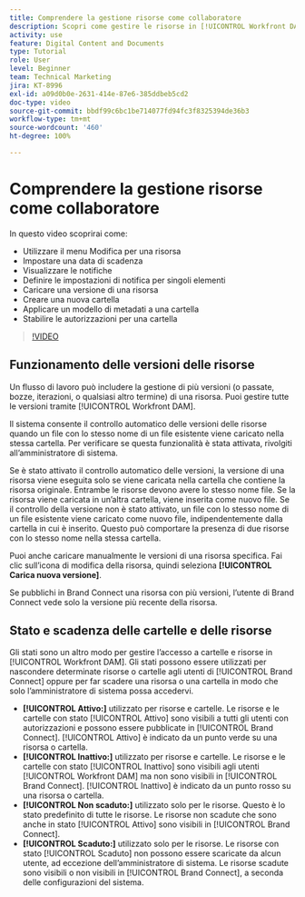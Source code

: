 ```yaml
---
title: Comprendere la gestione risorse come collaboratore
description: Scopri come gestire le risorse in [!UICONTROL Workfront DAM] per migliorare il flusso di lavoro.
activity: use
feature: Digital Content and Documents
type: Tutorial
role: User
level: Beginner
team: Technical Marketing
jira: KT-8996
exl-id: a09d0b0e-2631-414e-87e6-385ddbeb5cd2
doc-type: video
source-git-commit: bbdf99c6bc1be714077fd94fc3f8325394de36b3
workflow-type: tm+mt
source-wordcount: '460'
ht-degree: 100%

---
```


# Comprendere la gestione risorse come collaboratore

In questo video scoprirai come:

* Utilizzare il menu Modifica per una risorsa
* Impostare una data di scadenza
* Visualizzare le notifiche
* Definire le impostazioni di notifica per singoli elementi
* Caricare una versione di una risorsa
* Creare una nuova cartella
* Applicare un modello di metadati a una cartella
* Stabilire le autorizzazioni per una cartella

>[!VIDEO](https://video.tv.adobe.com/v/3414420/?quality=12&learn=on&enablevpops=1&captions=ita)

## Funzionamento delle versioni delle risorse

Un flusso di lavoro può includere la gestione di più versioni (o passate, bozze, iterazioni, o qualsiasi altro termine) di una risorsa. Puoi gestire tutte le versioni tramite [!UICONTROL Workfront DAM].

Il sistema consente il controllo automatico delle versioni delle risorse quando un file con lo stesso nome di un file esistente viene caricato nella stessa cartella. Per verificare se questa funzionalità è stata attivata, rivolgiti all’amministratore di sistema.

Se è stato attivato il controllo automatico delle versioni, la versione di una risorsa viene eseguita solo se viene caricata nella cartella che contiene la risorsa originale. Entrambe le risorse devono avere lo stesso nome file. Se la risorsa viene caricata in un’altra cartella, viene inserita come nuovo file.
Se il controllo della versione non è stato attivato, un file con lo stesso nome di un file esistente viene caricato come nuovo file, indipendentemente dalla cartella in cui è inserito. Questo può comportare la presenza di due risorse con lo stesso nome nella stessa cartella.

Puoi anche caricare manualmente le versioni di una risorsa specifica. Fai clic sull’icona di modifica della risorsa, quindi seleziona **[!UICONTROL Carica nuova versione]**.

Se pubblichi in Brand Connect una risorsa con più versioni, l’utente di Brand Connect vede solo la versione più recente della risorsa.

## Stato e scadenza delle cartelle e delle risorse

Gli stati sono un altro modo per gestire l’accesso a cartelle e risorse in [!UICONTROL Workfront DAM]. Gli stati possono essere utilizzati per nascondere determinate risorse o cartelle agli utenti di [!UICONTROL Brand Connect] oppure per far scadere una risorsa o una cartella in modo che solo l’amministratore di sistema possa accedervi.

* **[!UICONTROL Attivo:]** utilizzato per risorse e cartelle. Le risorse e le cartelle con stato [!UICONTROL Attivo] sono visibili a tutti gli utenti con autorizzazioni e possono essere pubblicate in [!UICONTROL Brand Connect]. [!UICONTROL Attivo] è indicato da un punto verde su una risorsa o cartella.
* **[!UICONTROL Inattivo:]** utilizzato per risorse e cartelle. Le risorse e le cartelle con stato [!UICONTROL Inattivo] sono visibili agli utenti [!UICONTROL Workfront DAM] ma non sono visibili in [!UICONTROL Brand Connect]. [!UICONTROL Inattivo] è indicato da un punto rosso su una risorsa o cartella.
* **[!UICONTROL Non scaduto:]** utilizzato solo per le risorse. Questo è lo stato predefinito di tutte le risorse. Le risorse non scadute che sono anche in stato [!UICONTROL Attivo] sono visibili in [!UICONTROL Brand Connect].
* **[!UICONTROL Scaduto:]** utilizzato solo per le risorse. Le risorse con stato [!UICONTROL Scaduto] non possono essere scaricate da alcun utente, ad eccezione dell’amministratore di sistema. Le risorse scadute sono visibili o non visibili in [!UICONTROL Brand Connect], a seconda delle configurazioni del sistema.
